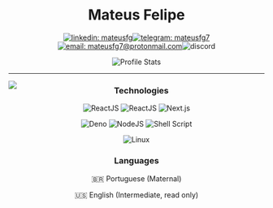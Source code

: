 <div align="center">

# Mateus Felipe

[![linkedin: mateusfg](https://img.shields.io/badge/linkedin-0077B5?&style=for-the-badge&logo=linkedin)](https://linkedin.com/in/mateusfg)[![telegram: mateusfg7](https://img.shields.io/badge/telegram-2CA5E0?&style=for-the-badge&logo=telegram)](https://t.me/mateusfg7)[![email: mateusfg7@protonmail.com](https://img.shields.io/badge/email-8B89CC?&style=for-the-badge&logo=protonmail&logoColor=FFF)](mailto:mateusfg7@protonmail.com)![discord](https://img.shields.io/badge/discord-7289DA?&label=mateusfg7%237944&labelColor=222&style=for-the-badge&logo=discord&logoColor=7289DA)

![Profile Stats](https://github-readme-stats.vercel.app/api?username=mateusfg7&show_icons=true&title_color=222&icon_color=222&text_color=000)

<!-- [![email: mateusfg7@protonmail.com](https://img.shields.io/badge/email-8B89CC?&label=mateusfg7@protonmail.com&labelColor=222&style=for-the-badge&logo=protonmail&logoColor=8B89CC)](mailto:mateusfg7@protonmail.com)
[![linkedin: mateusfg](https://img.shields.io/badge/linkedin-0077B5?&label=mateusfg&labelColor=222&&style=for-the-badge&logo=linkedin&logoColor=0077B5)](https://linkedin.com/in/mateusfg)
![discord](https://img.shields.io/badge/discord-7289DA?&label=mateusfg7%237944&labelColor=222&style=for-the-badge&logo=discord&logoColor=7289DA)
[![telegram: mateusfg7](https://img.shields.io/badge/telegram-2CA5E0?&label=mateusfg7&labelColor=222&style=for-the-badge&logo=telegram&logoColor=2CA5E0)](https://t.me/mateusfg7) -->





</div>

---

<!-- ## 💻 Programming -->

<img src="https://github-readme-stats.vercel.app/api/top-langs/?username=mateusfg7&hide_border=true&langs_count=15&hide=jupyter%20notebook,html,c%2B%2B,php,shell,java&title_color=000" align="left">

<div align="center">

### Technologies

![ReactJS](https://img.shields.io/badge/React%20JS-61DAFB?&style=for-the-badge&logo=react&logoColor=000)
![ReactJS](https://img.shields.io/badge/React%20Native-88dff7?&style=for-the-badge&logo=react&logoColor=000)
![Next.js](https://img.shields.io/badge/Next.js-000?&style=for-the-badge&logo=next.js&logoColor=FFF)

![Deno](https://img.shields.io/badge/Deno-000?&style=for-the-badge&logo=deno&logoColor=FFF)
![NodeJS](https://img.shields.io/badge/Node%20JS-339933?&style=for-the-badge&logo=node.js&logoColor=FFF)
![Shell Script](https://img.shields.io/badge/Shell%20Script-4EAA25?&style=for-the-badge&logo=gnu-bash&logoColor=FFF)

![Linux](https://img.shields.io/badge/Linux-FCC624?&style=for-the-badge&logo=linux&logoColor=000)


### Languages

:brazil: Portuguese (Maternal)

:us: English (Intermediate, read only)

</div>
